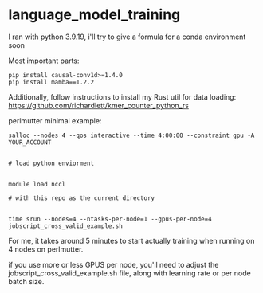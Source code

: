 # language_model_training

I ran with python 3.9.19, i'll try to give a formula for a conda environment soon

Most important parts:
```
pip install causal-conv1d>=1.4.0
pip install mamba==1.2.2
```

Additionally, follow instructions to install my Rust util for data loading: https://github.com/richardlett/kmer_counter_python_rs 



perlmutter minimal example:

```
salloc --nodes 4 --qos interactive --time 4:00:00 --constraint gpu -A YOUR_ACCOUNT


# load python enviorment


module load nccl

# with this repo as the current directory


time srun --nodes=4 --ntasks-per-node=1 --gpus-per-node=4 jobscript_cross_valid_example.sh
```

For me, it takes around 5 minutes to start actually training when running  on 4 nodes on perlmutter.

if you use more or less GPUS per node, you'll need to adjust the jobscript_cross_valid_example.sh file, along with learning rate or per node batch size.
